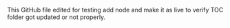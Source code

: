 This GitHub file edited for testing add node and make it as live to verify TOC folder got updated or not properly.


